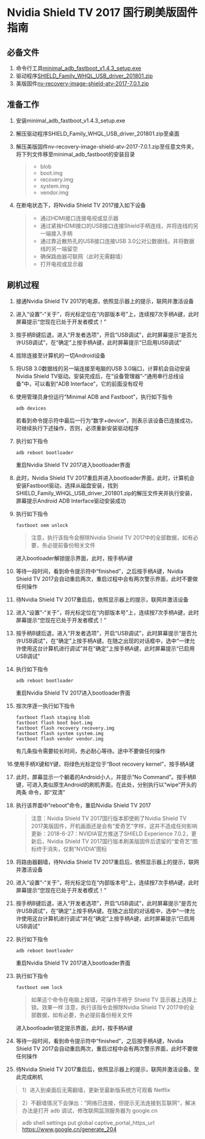 # Nvidia Shield TV 2017 国行刷美版固件指南

## 必备文件

1. 命令行工具[minimal_adb_fastboot_v1.4.3_setup.exe](https://forum.xda-developers.com/showthread.php?t=2317790)
2. 驱动程序[SHIELD_Family_WHQL_USB_driver_201801.zip](https://developer.nvidia.com/gameworksdownload#?search=SHIELD%20Family%20Windows%20USB)
3. 美版固件[nv-recovery-image-shield-atv-2017-7.0.1.zip](https://developer.nvidia.com/gameworksdownload#?tx=$additional,shield)

## 准备工作

1. 安装minimal_adb_fastboot_v1.4.3_setup.exe

2. 解压驱动程序SHIELD_Family_WHQL_USB_driver_201801.zip至桌面

3. 解压美版固件nv-recovery-image-shield-atv-2017-7.0.1.zip至任意文件夹，将下列文件移至minimal_adb_fastboot的安装目录

   > - blob
   > - boot.img
   > - recovery.img
   > - system.img
   > - vendor.img

4. 在断电状态下，将Nvidia Shield TV 2017接入如下设备

   > - 通过HDMI接口连接电视或显示器
   > - 通过紧挨HDMI接口的USB接口连接Shield手柄连线，并将连线的另一端接入手柄
   > - 通过靠近散热孔的USB接口连接USB 3.0公对公数据线，并将数据线的另一端留空
   > - 确保路由器可联网（此时无需翻墙）
   > - 打开电视或显示器

## 刷机过程

1. 接通Nvidia Shield TV 2017的电源，依照显示器上的提示，联网并激活设备

2. 进入“设置”-“关于”，将光标定位在“内部版本号”上，连续按7次手柄A键，此时屏幕提示“您现在已处于开发者模式！”

3. 按手柄B键后退，进入“开发者选项”，开启“USB调试”，此时屏幕提示“是否允许USB调试”，在“确定”上按手柄A键，此时屏幕提示“已启用USB调试”

4. 拔除连接至计算机的一切Android设备

5. 将USB 3.0数据线的另一端连接至电脑的USB 3.0端口，计算机会自动安装Nvidia Shield TV驱动。安装完成后，在“设备管理器”-“通用串行总线设备”中，可以看到“ADB Interface”，它的前面没有叹号

6. 使用管理员身份运行“Minimal ADB and Fastboot”，执行如下指令

   ```
   adb devices
   ```

   若看到命令提示符中最后一行为“数字+device”，则表示该设备已连接成功，可继续执行下述操作，否则，必须重新安装驱动程序

7. 执行如下指令

   ```
   adb reboot bootloader
   ```
   重启Nvidia Shield TV 2017进入bootloader界面

8. 此时，Nvidia Shield TV 2017重启并进入bootloader界面，此时，计算机会安装Fastboot驱动，选择从磁盘安装，找到SHIELD_Family_WHQL_USB_driver_201801.zip的解压文件夹并执行安装，屏幕提示Android ADB Interface驱动安装成功

9. 执行如下指令

   ```
   fastboot oem unlock
   ```

   > 注意，执行该指令会擦除Nvidia Shield TV 2017中的全部数据，如有必要，务必提前备份相关文件

   进入bootloader解锁提示界面，此时，按手柄A键

10. 等待一段时间，看到命令提示符中“finished”，之后按手柄A键，Nvidia Shield TV 2017会自动重启两次，重启过程中会有两次警示界面，此时不要做任何操作

11. 待Nvidia Shield TV 2017重启后，依照显示器上的提示，联网并激活设备

12. 进入“设置”-“关于”，将光标定位在“内部版本号”上，连续按7次手柄A键，此时屏幕提示“您现在已处于开发者模式！”

13. 按手柄B键后退，进入“开发者选项”，开启“USB调试”，此时屏幕提示“是否允许USB调试”，在“确定”上按手柄A键。在随之出现的对话框中，选中“一律允许使用这台计算机进行调试”并在“确定”上按手柄A键，此时屏幕提示“已启用USB调试”

14. 执行如下指令

    ```
    adb reboot bootloader
    ```

    重启Nvidia Shield TV 2017进入bootloader界面

15. 按次序逐一执行如下指令

    ```
    fastboot flash staging blob
    fastboot flash boot boot.img
    fastboot flash recovery recovery.img
    fastboot flash system system.img
    fastboot flash vendor vendor.img
    ```

    有几条指令需要较长时间，务必耐心等待。途中不要做任何操作

16.使用手柄X键和Y键，将绿色光标定位于“Boot recovery kernel”，按手柄A键

17. 此时，屏幕显示一个躺着的Android小人，并提示“No Command”。按手柄B键，可进入类似原生Android的刷机界面，在此处，分别执行以“wipe”开头的两条  命令，即“双清”

18. 执行该界面中“reboot”命令，重启Nvidia Shield TV 2017
    > 注意：Nvidia Shield TV 2017国行版本即使刷了Nvidia Shield TV 2017美版固件，开机画面还是会有“爱奇艺”字样，这并不造成任何影响
    > 更新：2018-6-27：NVIDIA官方推送了SHIELD Experience 7.0.2，更新后，Nvidia Shield TV 2017国行版本刷美版固件后遗留的“爱奇艺”图标终于消失，仅剩“NVIDIA”图标
    
19. 将路由器翻墙，待Nvidia Shield TV 2017重启后，依照显示器上的提示，联网并激活设备

20. 进入“设置”-“关于”，将光标定位在“内部版本号”上，连续按7次手柄A键，此时屏幕提示“您现在已处于开发者模式！”

21. 按手柄B键后退，进入“开发者选项”，开启“USB调试”，此时屏幕提示“是否允许USB调试”，在“确定”上按手柄A键。在随之出现的对话框中，选中“一律允许使用这台计算机进行调试”并在“确定”上按手柄A键，此时屏幕提示“已启用USB调试”

22. 执行如下指令

    ```
    adb reboot bootloader
    ```

    重启Nvidia Shield TV 2017进入bootloader界面

23. 执行如下指令

    ```
    fastboot oem lock
    ```
    > 如果这个命令在电脑上报错，可操作手柄于 Shield TV 显示器上选择上锁。效果一样
    > 注意，执行该指令会擦除Nvidia Shield TV 2017中的全部数据，如有必要，务必提前备份相关文件

    进入bootloader锁定提示界面，此时，按手柄A键

24. 等待一段时间，看到命令提示符中“finished”，之后按手柄A键，Nvidia Shield TV 2017会自动重启两次，重启过程中会有两次警示界面，此时不要做任何操作

25. 待Nvidia Shield TV 2017重启后，依照显示器上的提示，联网并激活设备。至此完成刷机

> 1）进入到桌面后无需翻墙，更新至最新版系统方可观看 Netflix

> 2）不翻墙情况下会弹出：”网络已连接，但提示无法连接到互联网“，解决办法是打开 adb 调试，修改联网监测服务器为 google.cn

> adb shell settings put global captive_portal_https_url https://www.google.cn/generate_204
